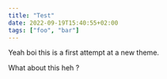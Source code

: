 ```yaml
---
title: "Test"
date: 2022-09-19T15:40:55+02:00
tags: ["foo", "bar"]
---
```


Yeah boi this is a first attempt at a new theme.

What about this heh ?
